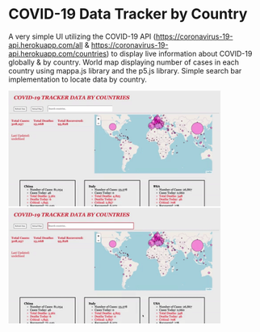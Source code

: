 # COVID-19 Data Tracker by Country

A very simple UI utilizing the COVID-19 API (https://coronavirus-19-api.herokuapp.com/all & https://coronavirus-19-api.herokuapp.com/countries) to display live information about COVID-19 globally & by country. World map displaying number of cases in each country using mappa.js library and the p5.js library. Simple search bar implementation to locate data by country.

<img src="images/map.gif" alt="HTML5 Icon" width="420"><img src="images/search.gif" alt="HTML5 Icon" width="420">






